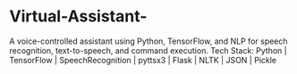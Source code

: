 # Virtual-Assistant-
A voice-controlled assistant using Python, TensorFlow, and NLP for speech recognition, text-to-speech, and command execution.  Tech Stack: Python | TensorFlow | SpeechRecognition | pyttsx3 | Flask | NLTK | JSON | Pickle
